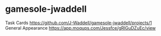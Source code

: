 # gamesole-jwaddell

Task Cards https://github.com/J-Waddell/gamesole-jwaddell/projects/1
General Appearance https://app.moqups.com/Jessfce/gRlGuDZuEc/view